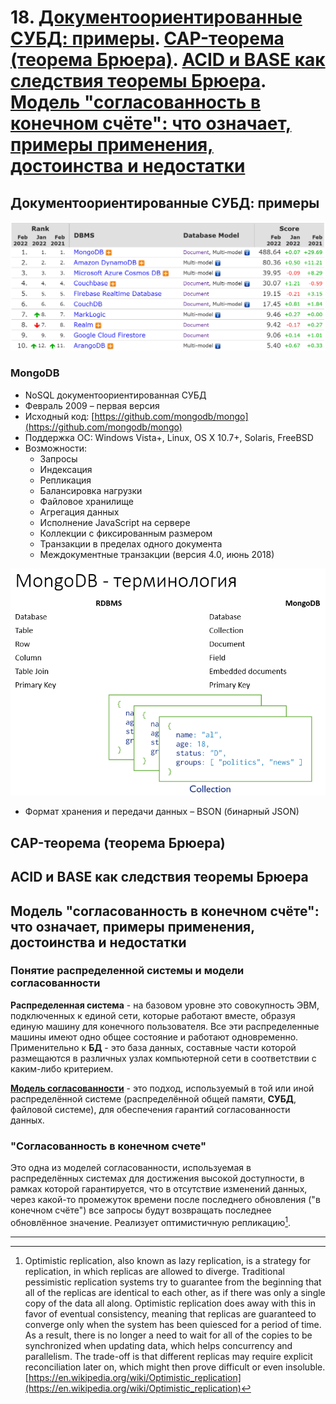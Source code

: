 # 18. [Документоориентированные СУБД: примеры](#документоориентированные-субд-примеры). [CAP-теорема (теорема Брюера)](#cap-теорема-теорема-брюера). [ACID и BASE как следствия теоремы Брюера](#acid-и-base-как-следствия-теоремы-брюера). [Модель "согласованность в конечном счёте": что означает, примеры применения, достоинства и недостатки](#модель-согласованность-в-конечном-счёте-что-означает-примеры-применения-достоинства-и-недостатки)

## Документоориентированные СУБД: примеры

![Примеры БД](pics/018_001.PNG)

### MongoDB

- NoSQL документоориентированная СУБД
- Февраль 2009 – первая версия
- Исходный код: [https://github.com/mongodb/mongo](https://github.com/mongodb/mongo)
- Поддержка ОС: Windows Vista+, Linux, OS X 10.7+, Solaris, FreeBSD
- Возможности:
  - Запросы
  - Индексация
  - Репликация
  - Балансировка нагрузки
  - Файловое хранилище
  - Агрегация данных
  - Исполнение JavaScript на сервере
  - Коллекции с фиксированным размером
  - Транзакции в пределах одного документа
  - Междокументные транзакции (версия 4.0, июнь 2018)

![Терминология MongoDB](pics/018_002.PNG)

- Формат хранения и передачи данных – BSON (бинарный JSON)

## CAP-теорема (теорема Брюера)

## ACID и BASE как следствия теоремы Брюера

## Модель "согласованность в конечном счёте": что означает, примеры применения, достоинства и недостатки

### Понятие распределенной системы и модели согласованности

**Распределенная система** - на базовом уровне это совокупность ЭВМ, подключенных к единой сети, которые работают вместе, образуя единую машину для конечного пользователя. Все эти распределенные машины имеют одно общее состояние и работают одновременно. Применительно к **БД** - это база данных, составные части которой размещаются в различных узлах компьютерной сети в соответствии с каким-либо критерием.

[**Модель согласованности**](https://ru.wikipedia.org/wiki/%D0%9C%D0%BE%D0%B4%D0%B5%D0%BB%D1%8C_%D1%81%D0%BE%D0%B3%D0%BB%D0%B0%D1%81%D0%BE%D0%B2%D0%B0%D0%BD%D0%BD%D0%BE%D1%81%D1%82%D0%B8) - это подход, используемый в той или иной распределённой системе (распределённой общей памяти, **СУБД**, файловой системе), для обеспечения гарантий согласованности данных.

### "Согласованность в конечном счете"

Это одна из моделей согласованности, используемая в распределённых системах для достижения высокой доступности, в рамках которой гарантируется, что в отсутствие изменений данных, через какой-то промежуток времени после последнего обновления ("в конечном счёте") все запросы будут возвращать последнее обновлённое значение. Реализует оптимистичную репликацию[^1].

---
[^1]: Optimistic replication, also known as lazy replication, is a strategy for replication, in which replicas are allowed to diverge.
Traditional pessimistic replication systems try to guarantee from the beginning that all of the replicas are identical to each other, as if there was only a single copy of the data all along. Optimistic replication does away with this in favor of eventual consistency, meaning that replicas are guaranteed to converge only when the system has been quiesced for a period of time. As a result, there is no longer a need to wait for all of the copies to be synchronized when updating data, which helps concurrency and parallelism. The trade-off is that different replicas may require explicit reconciliation later on, which might then prove difficult or even insoluble.
[https://en.wikipedia.org/wiki/Optimistic_replication](https://en.wikipedia.org/wiki/Optimistic_replication)
